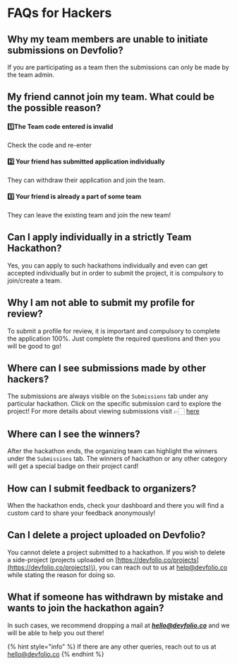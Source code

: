 # FAQs for Hackers

## **Why my team members are unable to initiate submissions on Devfolio?**

If you are participating as a team then the submissions can only be made by the team admin.

## **My friend cannot join my team. What could be the possible reason?**

#### **1️⃣The Team code entered is invalid**

Check the code and re-enter

#### **2️⃣ Your friend has submitted application individually** 

They can withdraw their application and join the team.

#### **3️⃣ Your friend is already a part of some team** 

They can leave the existing team and join the new team!

## **Can I apply individually in a strictly Team Hackathon?**

Yes, you can apply to such hackathons individually and even can get accepted individually but in order to submit the project, it is compulsory to join/create a team.

## **Why I am not able to submit my profile for review?**

To submit a profile for review, it is important and compulsory to complete the application 100%. Just complete the required questions and then you will be good to go!

## **Where can I see submissions made by other hackers?**

The submissions are always visible on the `Submissions` tab under any particular hackathon. Click on the specific submission card to explore the project! For more details about viewing submissions visit 👉🏻 [here](https://www.notion.so/View-Submissions-607695278c294b2ca5da0ae4d51fa60e)

## **Where can I see the winners?**

After the hackathon ends, the organizing team can highlight the winners under the `Submissions` tab. The winners of hackathon or any other category will get a special badge on their project card!

## **How can I submit feedback to organizers?**

When the hackathon ends, check your dashboard and there you will find a custom card to share your feedback anonymously!

## **Can I delete a project uploaded on Devfolio?**

You cannot delete a project submitted to a hackathon. If you wish to delete a side-project \(projects uploaded on [https://devfolio.co/projects](https://devfolio.co/projects)\), you can reach out to us at [help@devfolio.co](mailto:help@devfolio.co) while stating the reason for doing so.

## **What if someone has withdrawn by mistake and wants to join the hackathon again?**

In such cases, we recommend dropping a mail at [_**hello@devfolio.co**_](mailto:hello@devfolio.co) and we will be able to help you out there!

{% hint style="info" %}
If there are any other queries, reach out to us at [hello@devfolio.co](mailto:hello@devfolio.co)
{% endhint %}

